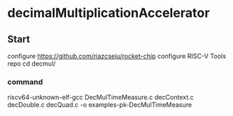 # decimalMultiplicationAccelerator
## Start
  configure https://github.com/riazcseiu/rocket-chip
  configure RISC-V Tools repo
   cd decmul/



### command
  riscv64-unknown-elf-gcc DecMulTimeMeasure.c decContext.c decDouble.c decQuad.c -o examples-pk-DecMulTimeMeasure
  
